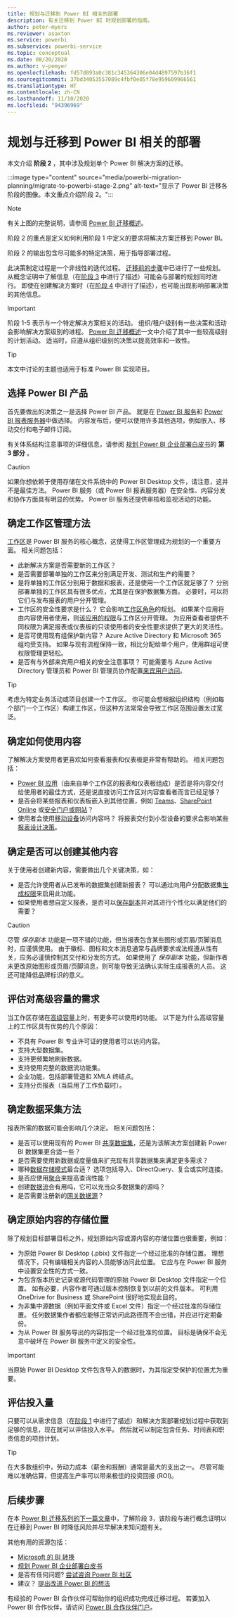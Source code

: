 ```yaml
---
title: 规划与迁移到 Power BI 相关的部署
description: 有关迁移到 Power BI 时规划部署的指南。
author: peter-myers
ms.reviewer: asaxton
ms.service: powerbi
ms.subservice: powerbi-service
ms.topic: conceptual
ms.date: 08/20/2020
ms.author: v-pemyer
ms.openlocfilehash: fd57d893a0c381c345364306e04d4897597b36f1
ms.sourcegitcommit: 37bd34053557089c4fbf0e05f78e959609966561
ms.translationtype: HT
ms.contentlocale: zh-CN
ms.lasthandoff: 11/10/2020
ms.locfileid: "94396969"
---
```

# <a name="plan-deployment-to-migrate-to-power-bi"></a>规划与迁移到 Power BI 相关的部署

本文介绍 **阶段 2** ，其中涉及规划单个 Power BI 解决方案的迁移。

:::image type="content" source="media/powerbi-migration-planning/migrate-to-powerbi-stage-2.png" alt-text="显示了 Power BI 迁移各阶段的图像。本文重点介绍阶段 2。":::

> [!NOTE]
> 有关上图的完整说明，请参阅 [Power BI 迁移概述](powerbi-migration-overview.md)。

阶段 2 的重点是定义如何利用阶段 1 中定义的要求将解决方案迁移到 Power BI。

阶段 2 的输出包含尽可能多的特定决策，用于指导部署过程。

此决策制定过程是一个非线性的迭代过程。 [迁移前的步骤](powerbi-migration-pre-migration-steps.md)中已进行了一些规划。 从概念证明中了解信息（在[阶段 3](powerbi-migration-proof-of-concept.md) 中进行了描述）可能会与部署的规划同时进行。 即使在创建解决方案时（在[阶段 4](powerbi-migration-create-validate-content.md) 中进行了描述），也可能出现影响部署决策的其他信息。

> [!IMPORTANT]
> 阶段 1-5 表示与一个特定解决方案相关的活动。 组织/租户级别有一些决策和活动会影响解决方案级别的进程。 [Power BI 迁移概述](powerbi-migration-overview.md)一文中介绍了其中一些较高级别的计划活动。 适当时，应遵从组织级别的决策以提高效率和一致性。

> [!TIP]
> 本文中讨论的主题也适用于标准 Power BI 实现项目。

## <a name="choose-power-bi-product"></a>选择 Power BI 产品

首先要做出的决策之一是选择 Power BI 产品。 就是在 [Power BI 服务](../fundamentals/power-bi-service-overview.md)和 [Power BI 报表服务器](../report-server/get-started.md)中做选择。 内容发布后，便可以使用许多其他选项，例如嵌入、移动交付和电子邮件订阅。

有关体系结构注意事项的详细信息，请参阅 [规划 Power BI 企业部署白皮书](https://aka.ms/PBIEnterpriseDeploymentWP)的 **第 3 部分** 。

> [!CAUTION]
> 如果你想依赖于使用存储在文件系统中的 Power BI Desktop 文件，请注意，这并不是最佳方法。 Power BI 服务（或 Power BI 报表服务器）在安全性、内容分发和协作方面具有明显的优势。 Power BI 服务还提供审核和监视活动的功能。

## <a name="decide-on-workspace-management-approach"></a>确定工作区管理方法

[工作区](../collaborate-share/service-new-workspaces.md)是 Power BI 服务的核心概念，这使得工作区管理成为规划的一个重要方面。 相关问题包括：

- 此新解决方案是否需要新的工作区？
- 是否需要部署单独的工作区来分别满足开发、测试和生产的需要？
- 是将单独的工作区分别用于数据和报表，还是使用一个工作区就足够了？ 分别部署单独的工作区具有很多优点，尤其是在保护数据集方面。 必要时，可以将它们与发布报表的用户分开管理。
- 工作区的安全性要求是什么？ 它会影响[工作区角色](../collaborate-share/service-new-workspaces.md#roles-in-the-new-workspaces)的规划。 如果某个应用将由内容使用者使用，则[该应用的权限](../collaborate-share/service-create-distribute-apps.md#publish-your-app)与工作区分开管理。 为应用查看者提供不同权限为满足报表或仪表板的只读使用者的安全性要求提供了更大的灵活性。
- 是否可使用现有组保护新内容？ Azure Active Directory 和 Microsoft 365 组均受支持。 如果与现有流程保持一致，相比分配给单个用户，使用群组可使权限管理更轻松。
- 是否有与外部来宾用户相关的安全注意事项？ 可能需要与 Azure Active Directory 管理员和 Power BI 管理员协作配置[来宾用户访问](../admin/service-admin-azure-ad-b2b.md)。

> [!TIP]
> 考虑为特定业务活动或项目创建一个工作区。 你可能会想根据组织结构（例如每个部门一个工作区）构建工作区，但这种方法常常会导致工作区范围设置太过宽泛。

## <a name="determine-how-content-will-be-consumed"></a>确定如何使用内容

了解解决方案使用者更喜欢如何查看报表和仪表板是非常有帮助的。 相关问题包括：

- [Power BI 应用](../consumer/end-user-apps.md)（由来自单个工作区的报表和仪表板组成）是否是将内容交付给使用者的最佳方式，还是说直接访问工作区对内容查看者而言已经足够？
- 是否会将某些报表和仪表板嵌入到其他位置，例如 [Teams](../collaborate-share/service-embed-report-microsoft-teams.md)、[SharePoint Online](../collaborate-share/service-embed-report-spo.md) 或[安全门户或网站](../collaborate-share/service-embed-secure.md)？
- 使用者会使用[移动设备](../consumer/mobile/mobile-apps-for-mobile-devices.md)访问内容吗？ 将报表交付到小型设备的要求会影响某些[报表设计决策](../create-reports/desktop-create-phone-report.md)。

## <a name="decide-if-other-content-may-be-created"></a>确定是否可以创建其他内容

关于使用者创建新内容，需要做出几个关键决策，如：

- 是否允许使用者从已发布的数据集创建新报表？ 可以通过向用户分配数据集[生成权限](../connect-data/service-datasets-build-permissions.md)来启用此功能。
- 如果使用者想自定义报表，是否可以[保存副本](../connect-data/service-datasets-copy-reports.md)并对其进行个性化以满足他们的需要？

> [!CAUTION]
> 尽管 _保存副本_ 功能是一项不错的功能，但当报表包含某些图形或页眉/页脚消息时，应谨慎使用。 由于徽标、图标和文本消息通常与品牌要求或法规遵从性有关，应务必谨慎控制其交付和分发的方式。 如果使用了 _保存副本_ 功能，但新作者未更改原始图形或页眉/页脚消息，则可能导致无法确认实际生成报表的人员。 这还可能降低品牌标识的意义。

## <a name="evaluate-needs-for-premium-capacity"></a>评估对高级容量的需求

当工作区存储在[高级容量](../admin/service-premium-what-is.md)上时，有更多可以使用的功能。 以下是为什么高级容量上的工作区具有优势的几个原因：

- 不具有 Power BI 专业许可证的使用者可以访问内容。
- 支持大型数据集。
- 支持更频繁地刷新数据。
- 支持使用完整的数据流功能集。
- 企业功能，包括部署管道和 XMLA 终结点。
- 支持分页报表（当启用了工作负载时）。

## <a name="determine-data-acquisition-method"></a>确定数据采集方法

报表所需的数据可能会影响几个决定。 相关问题包括：

- 是否可以使用现有的 Power BI [共享数据集](../connect-data/service-datasets-share.md)，还是为该解决方案创建新 Power BI 数据集更合适一些？
- 是否需要使用新数据或度量值来扩充现有共享数据集来满足更多需求？
- 哪种[数据存储模式](../transform-model/desktop-storage-mode.md)最合适？ 选项包括导入、DirectQuery、复合或实时连接。
- 是否应使用[聚合](../transform-model/desktop-aggregations.md)来提高查询性能？
- 创建[数据流](../transform-model/dataflows/dataflows-introduction-self-service.md)会有用吗，它可以充当众多数据集的源吗？
- 是否需要注册新的[网关数据源](../connect-data/service-gateway-data-sources.md)？

## <a name="decide-where-original-content-will-be-stored"></a>确定原始内容的存储位置

除了规划目标部署目标之外，规划原始内容或源内容的存储位置也很重要，例如：

- 为原始 Power BI Desktop (.pbix) 文件指定一个经过批准的存储位置。 理想情况下，只有编辑相关内容的人员能够访问此位置。 它应与在 Power BI 服务中设置安全性的方式一致。
- 为包含版本历史记录或源代码管理的原始 Power BI Desktop 文件指定一个位置。 如有必要，内容作者可通过版本控制恢复到以前的文件版本。 可利用 OneDrive for Business 或 SharePoint 很好地实现此目的。
- 为非集中源数据（例如平面文件或 Excel 文件）指定一个经过批准的存储位置。 任何数据集作者都应能够正常访问此路径而不会出错，并应进行定期备份。
- 为从 Power BI 服务导出的内容指定一个经过批准的位置。 目标是确保不会无意中破坏在 Power BI 服务中定义的安全性。

> [!IMPORTANT]
> 当原始 Power BI Desktop 文件包含导入的数据时，为其指定受保护的位置尤为重要。

## <a name="assess-the-level-of-effort"></a>评估投入量

只要可以从需求信息（在[阶段 1](powerbi-migration-requirements.md) 中进行了描述）和解决方案部署规划过程中获取到足够的信息，现在就可以评估投入水平。 然后就可以制定包含任务、时间表和职责信息的项目计划。

> [!TIP]
> 在大多数组织中，劳动力成本（薪金和报酬）通常是最大的支出之一。 尽管可能难以准确估算，但提高生产率可以带来极佳的投资回报 (ROI)。

## <a name="next-steps"></a>后续步骤

在本 [Power BI 迁移系列的下一篇文章](powerbi-migration-proof-of-concept.md)中，了解阶段 3，该阶段与进行概念证明以在迁移到 Power BI 时降低风险并尽早解决未知问题有关。

其他有用的资源包括：

- [Microsoft 的 BI 转换](center-of-excellence-microsoft-business-intelligence-transformation.md)
- [规划 Power BI 企业部署白皮书](https://aka.ms/PBIEnterpriseDeploymentWP)
- 是否有任何问题? [尝试咨询 Power BI 社区](https://community.powerbi.com/)
- 建议？ [提出改进 Power BI 的想法](https://ideas.powerbi.com/)

有经验的 Power BI 合作伙伴可帮助你的组织成功完成迁移过程。 若要加入 Power BI 合作伙伴，请访问 [Power BI 合作伙伴门户](https://powerbi.microsoft.com/partners/)。
